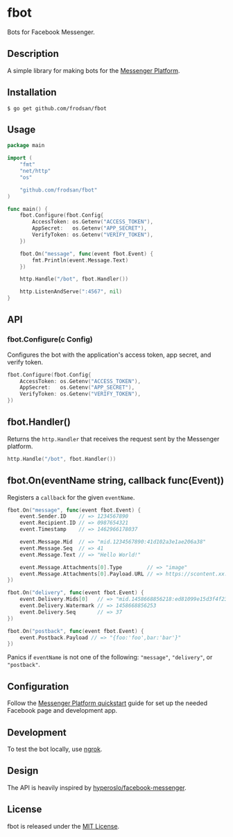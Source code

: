 fbot
====

Bots for Facebook Messenger.

Description
-----------

A simple library for making bots for the [Messenger Platform].

Installation
------------

```
$ go get github.com/frodsan/fbot
```

Usage
-----

```go
package main

import (
	"fmt"
	"net/http"
	"os"

	"github.com/frodsan/fbot"
)

func main() {
	fbot.Configure(fbot.Config{
		AccessToken: os.Getenv("ACCESS_TOKEN"),
		AppSecret:   os.Getenv("APP_SECRET"),
		VerifyToken: os.Getenv("VERIFY_TOKEN"),
	})

	fbot.On("message", func(event fbot.Event) {
		fmt.Println(event.Message.Text)
	})

	http.Handle("/bot", fbot.Handler())

	http.ListenAndServe(":4567", nil)
}
```

API
---

### fbot.Configure(c Config)

Configures the bot with the application's access token,
app secret, and verify token.

```go
fbot.Configure(fbot.Config{
	AccessToken: os.Getenv("ACCESS_TOKEN"),
	AppSecret:   os.Getenv("APP_SECRET"),
	VerifyToken: os.Getenv("VERIFY_TOKEN"),
})
```

## fbot.Handler()

Returns the `http.Handler` that receives the request sent by the Messenger platform.

```go
http.Handle("/bot", fbot.Handler())
```

## fbot.On(eventName string, callback func(Event))

Registers a `callback` for the given `eventName`.

```go
fbot.On("message", func(event fbot.Event) {
	event.Sender.ID    // => 1234567890
	event.Recipient.ID // => 0987654321
	event.Timestamp    // => 1462966178037

	event.Message.Mid  // => "mid.1234567890:41d102a3e1ae206a38"
	event.Message.Seq  // => 41
	event.Message.Text // => "Hello World!"

	event.Message.Attachments[0].Type        // => "image"
	event.Message.Attachments[0].Payload.URL // => https://scontent.xx.fbcdn.net/v/t34.0-12/...
})

fbot.On("delivery", func(event fbot.Event) {
	event.Delivery.Mids[0]   // => "mid.1458668856218:ed81099e15d3f4f233"
	event.Delivery.Watermark // => 1458668856253
	event.Delivery.Seq       // => 37
})

fbot.On("postback", func(event fbot.Event) {
	event.Postback.Payload // => "{foo:'foo',bar:'bar'}"
})
```

Panics if `eventName` is not one of the following: `"message"`, `"delivery"`, or `"postback"`.

Configuration
-------------

Follow the [Messenger Platform quickstart] guide for set up the needed Facebook page and development app.

Development
-----------

To test the bot locally, use [ngrok].

Design
------

The API is heavily inspired by [hyperoslo/facebook-messenger].

License
-------

fbot is released under the [MIT License].

[hyperoslo/facebook-messenger]: https://github.com/hyperoslo/facebook-messenger
[Messenger Platform]: https://developers.facebook.com/docs/messenger-platform
[Messenger Platform quickstart]: https://developers.facebook.com/docs/messenger-platform/quickstart
[MIT License]: http://opensource.org/licenses/MIT
[ngrok]: https://ngrok.com/
